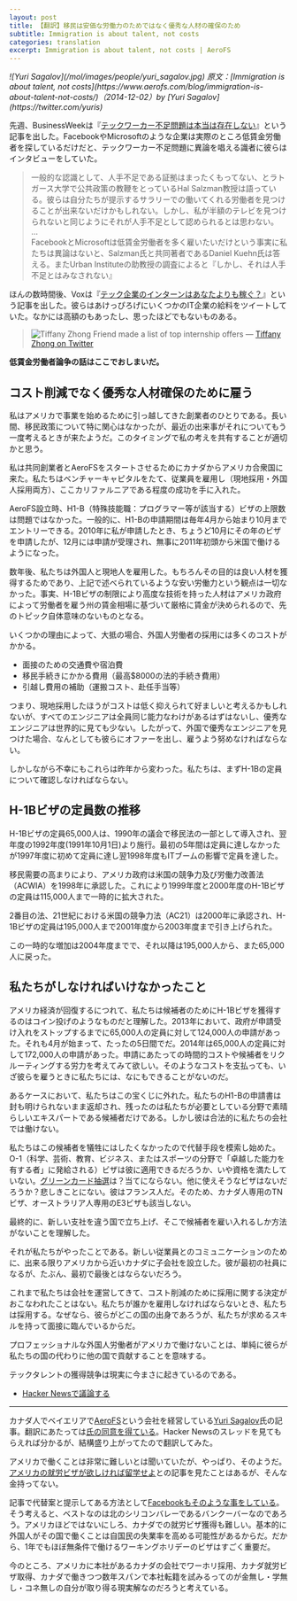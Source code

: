 ```yaml
---
layout: post
title: 【翻訳】移民は安価な労働力のためではなく優秀な人材の確保のため
subtitle: Immigration is about talent, not costs
categories: translation
excerpt: Immigration is about talent, not costs | AeroFS
---
```

 
<cite class="citation">
![Yuri Sagalov](/mol/images/people/yuri_sagalov.jpg)
原文：[Immigration is about talent, not costs](https://www.aerofs.com/blog/immigration-is-about-talent-not-costs/)（<time>2014-12-02</time>）by [Yuri Sagalov](https://twitter.com/yuris)
</cite>

先週、BusinessWeekは『[テックワーカー不足問題は本当は存在しない](http://www.businessweek.com/articles/2014-11-24/the-tech-worker-shortage-doesnt-really-exist)』という記事を出した。FacebookやMicrosoftのような企業は実際のところ低賃金労働者を探しているだけだと、テックワーカー不足問題に異論を唱える識者に彼らはインタビューをしていた。

> 一般的な認識として、人手不足である証拠はまったくもってない、とラトガース大学で公共政策の教鞭をとっているHal Salzman教授は語っている。彼らは自分たちが提示するサラリーでの働いてくれる労働者を見つけることが出来ないだけかもしれない。しかし、私が半額のテレビを見つけられないと同じようにそれが人手不足として認められるとは思わない。  
	…  
	FacebookとMicrosoftは低賃金労働者を多く雇いたいだけという事実に私たちは異論はないと、Salzman氏と共同著者であるDaniel Kuehn氏は答える。またUrban Instituteの助教授の調査によると『しかし、それは人手不足とはみなされない』

ほんの数時間後、Voxは『[テック企業のインターンはあなたよりも稼ぐ？](http://www.vox.com/xpress/2014/11/24/7275635/tech-intern-salary)』という記事を出した。彼らはあけっぴろげにいくつかのIT企業の給料をツイートしていた。なかには高額のもあったし、思ったほどでもないものある。

> ![Tiffany Zhong](/mol/images/2015/0107-01.png)  Friend made a list of top internship offers ― [Tiffany Zhong on Twitter](https://twitter.com/tzhongg/status/536565474041937921/photo/1)

__低賃金労働者論争の話はここでおしまいだ。__

## コスト削減でなく優秀な人材確保のために雇う

私はアメリカで事業を始めるために引っ越してきた創業者のひとりである。長い間、移民政策について特に関心はなかったが、最近の出来事がそれについてもう一度考えるときが来たようだ。このタイミングで私の考えを共有することが適切かと思う。

私は共同創業者とAeroFSをスタートさせるためにカナダからアメリカ合衆国に来た。私たちはベンチャーキャピタルをたて、従業員を雇用し（現地採用・外国人採用両方）、ここカリファルニアである程度の成功を手に入れた。

AeroFS設立時、H1-B（特殊技能職：プログラマー等が該当する）ビザの上限数は問題ではなかった。一般的に、H1-Bの申請期間は毎年4月から始まり10月までエントリーできる。2010年に私が申請したとき、ちょうど10月にその年のビザを申請したが、12月には申請が受理され、無事に2011年初頭から米国で働けるようになった。

数年後、私たちは外国人と現地人を雇用した。もちろんその目的は良い人材を獲得するためであり、上記で述べられているような安い労働力という観点は一切なかった。事実、H-1Bビザの制限により高度な技術を持った人材はアメリカ政府によって労働者を雇う州の賃金相場に基づいて厳格に賃金が決められるので、先のトピック自体意味のないものとなる。

いくつかの理由によって、大抵の場合、外国人労働者の採用には多くのコストがかかる。

+ 面接のための交通費や宿泊費
+ 移民手続きにかかる費用（最高$8000の法的手続き費用）
+ 引越し費用の補助（運搬コスト、赴任手当等）

つまり、現地採用したほうがコストは低く抑えられて好ましいと考えるかもしれないが、すべてのエンジニアは全員同じ能力なわけがあるはずはないし、優秀なエンジニアは世界的に見ても少ない。したがって、外国で優秀なエンジニアを見つけた場合、なんとしても彼らにオファーを出し、雇うよう努めなければならない。

しかしながら不幸にもこれらは昨年から変わった。私たちは、まずH-1Bの定員について確認しなければならない。


## H-1Bビザの定員数の推移

H-1Bビザの定員65,000人は、1990年の議会で移民法の一部として導入され、翌年度の1992年度(1991年10月1日)より施行。最初の5年間は定員に達しなかったが1997年度に初めて定員に達し翌1998年度もITブームの影響で定員を達した。

移民需要の高まりにより、アメリカ政府は米国の競争力及び労働力改善法（ACWIA）を1998年に承認した。これにより1999年度と2000年度のH-1Bビザの定員は115,000人まで一時的に拡大された。

2番目の法、21世紀における米国の競争力法（AC21）は2000年に承認され、H-1Bビザの定員は195,000人まで2001年度から2003年度まで引き上げられた。

この一時的な増加は2004年度までで、それ以降は195,000人から、また65,000人に戻った。


## 私たちがしなければいけなかったこと

アメリカ経済が回復するにつれて、私たちは候補者のためにH-1Bビザを獲得するのはコイン投げのようなものだと理解した。2013年において、政府が申請受け入れをストップするまでに65,000人の定員に対して124,000人の申請があった。それも4月が始まって、たったの5日間でだ。2014年は65,000人の定員に対して172,000人の申請があった。申請にあたっての時間的コストや候補者をリクルーティングする労力を考えてみて欲しい。そのようなコストを支払っても、いざ彼らを雇うときに私たちには、なにもできることがないのだ。

あるケースにおいて、私たちはこの宝くじに外れた。私たちのH1-Bの申請書は封も明けられないまま返却され、残ったのは私たちが必要としている分野で素晴らしいエキスパートである候補者だけである。しかし彼は合法的に私たちの会社では働けない。

私たちはこの候補者を犠牲にはしたくなかったので代替手段を模索し始めた。O-1（科学、芸術、教育、ビジネス、またはスポーツの分野で「卓越した能力を有する者」に発給される）ビザは彼に適用できるだろうか、いや資格を満たしていない。[グリーンカード抽選](http://japanese.japan.usembassy.gov/j/visa/tvisaj-ivcategories.html#dv)は？当てにならない。他に使えそうなビザはないだろうか？悲しきことにない。彼はフランス人だ。そのため、カナダ人専用のTNビザ、オーストラリア人専用のE3ビザも該当しない。

最終的に、新しい支社を違う国で立ち上げ、そこで候補者を雇い入れるしか方法がないことを理解した。

それが私たちがやったことである。新しい従業員とのコミュニケーションのために、出来る限りアメリカから近いカナダに子会社を設立した。彼が最初の社員になるが、たぶん、最初で最後とはならないだろう。

これまで私たちは会社を運営してきて、コスト削減のために採用に関する決定がおこなわれたことはない。私たちが誰かを雇用しなければならないとき、私たちは採用する。なぜなら、彼らがどこの国の出身であろうが、私たちが求めるスキルを持って面接に臨んでいるからだ。

プロフェッショナルな外国人労働者がアメリカで働けないことは、単純に彼らが私たちの国の代わりに他の国で貢献することを意味する。

テックタレントの獲得競争は現実に今まさに起きているのである。

+ [Hacker Newsで議論する](https://news.ycombinator.com/item?id=8687804)

***

カナダ人でベイエリアで[AeroFS](https://www.aerofs.com/)という会社を経営している[Yuri Sagalov](https://twitter.com/yuris)氏の記事。翻訳にあたっては[氏の同意を得ている](https://twitter.com/yuris/status/551865534888038403)。Hacker Newsのスレッドを見てもらえれば分かるが、結構盛り上がってたので翻訳してみた。

アメリカで働くことは非常に難しいとは聞いていたが、やっぱり、そのようだ。[アメリカの就労ビザが欲しければ留学せよ](http://chikawatanabe.com/2010/03/09/visa-2/)との記事を見たことはあるが、そんな金持ってない。

記事で代替案と提示してある方法として[Facebookもそのような事をしている](http://www.cbc.ca/news/canada/british-columbia/silicon-valley-north-vancouver-tech-surges-as-u-s-immigration-reform-idles-1.2732667)。そう考えると、ベストなのは北のシリコンバレーであるバンクーバーなのであろう。アメリカほどではないにしろ、カナダでの就労ビザ獲得も難しい。基本的に外国人がその国で働くことは自国民の失業率を高める可能性があるからだ。だから、1年でもほぼ無条件で働けるワーキングホリデーのビザはすごく重要だ。

今のところ、アメリカに本社があるカナダの会社でワーホリ採用、カナダ就労ビザ取得、カナダで働きつつ数年スパンで本社転籍を試みるってのが金無し・学無し・コネ無しの自分が取り得る現実解なのだろうと考えている。
